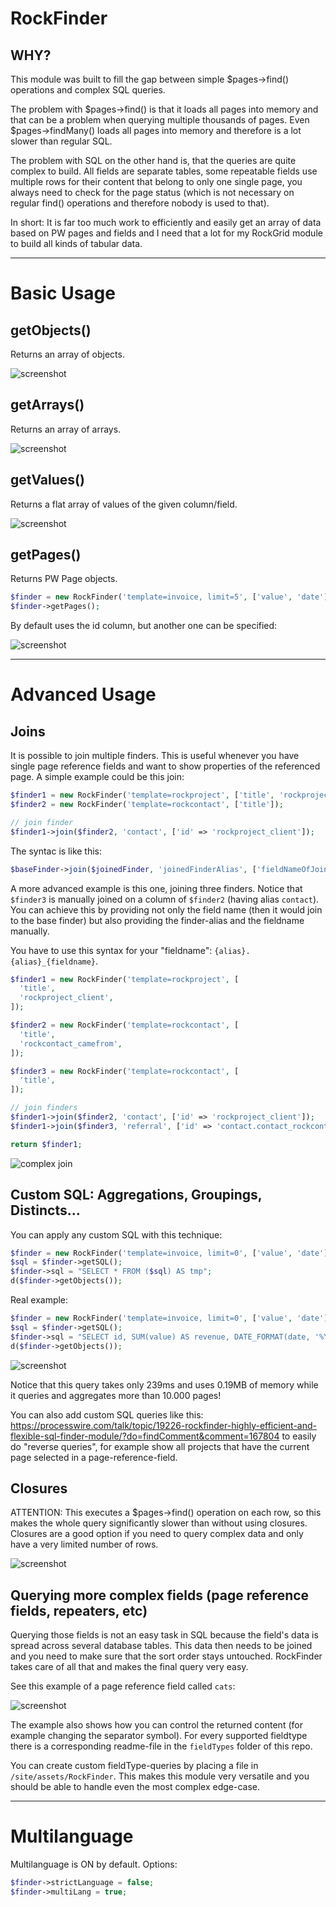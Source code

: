 # RockFinder

## WHY?

This module was built to fill the gap between simple $pages->find() operations and complex SQL queries.

The problem with $pages->find() is that it loads all pages into memory and that can be a problem when querying multiple thousands of pages. Even $pages->findMany() loads all pages into memory and therefore is a lot slower than regular SQL.

The problem with SQL on the other hand is, that the queries are quite complex to build. All fields are separate tables, some repeatable fields use multiple rows for their content that belong to only one single page, you always need to check for the page status (which is not necessary on regular find() operations and therefore nobody is used to that).

In short: It is far too much work to efficiently and easily get an array of data based on PW pages and fields and I need that a lot for my RockGrid module to build all kinds of tabular data.

---

# Basic Usage

## getObjects()

Returns an array of objects.

![screenshot](screenshots/getObjects.png?raw=true "Screenshot")

## getArrays()

Returns an array of arrays.

![screenshot](screenshots/getArrays.png?raw=true "Screenshot")

## getValues()

Returns a flat array of values of the given column/field.

![screenshot](screenshots/getValues.png?raw=true "Screenshot")

## getPages()

Returns PW Page objects.

```php
$finder = new RockFinder('template=invoice, limit=5', ['value', 'date']);
$finder->getPages();
```

By default uses the id column, but another one can be specified:

![screenshot](screenshots/getPages.png?raw=true "Screenshot")

---

# Advanced Usage

## Joins

It is possible to join multiple finders. This is useful whenever you have single
page reference fields and want to show properties of the referenced page. A simple
example could be this join:

```php
$finder1 = new RockFinder('template=rockproject', ['title', 'rockproject_client']);
$finder2 = new RockFinder('template=rockcontact', ['title']);

// join finder
$finder1->join($finder2, 'contact', ['id' => 'rockproject_client']);
```

The syntac is like this:

```php
$baseFinder->join($joinedFinder, 'joinedFinderAlias', ['fieldNameOfJoinedFinder' => 'fieldNameOfBaseFinder']);
```

A more advanced example is this one, joining three finders. Notice that `$finder3`
is manually joined on a column of `$finder2` (having alias `contact`). You can
achieve this by providing not only the field name (then it would join to the base
finder) but also providing the finder-alias and the fieldname manually.

You have to use this syntax for your "fieldname": `{alias}.{alias}_{fieldname}`.

```php
$finder1 = new RockFinder('template=rockproject', [
  'title',
  'rockproject_client',
]);

$finder2 = new RockFinder('template=rockcontact', [
  'title',
  'rockcontact_camefrom',
]);

$finder3 = new RockFinder('template=rockcontact', [
  'title',
]);

// join finders
$finder1->join($finder2, 'contact', ['id' => 'rockproject_client']);
$finder1->join($finder3, 'referral', ['id' => 'contact.contact_rockcontact_camefrom']);

return $finder1;
```

![complex join](screenshots/join.png)

## Custom SQL: Aggregations, Groupings, Distincts...

You can apply any custom SQL with this technique:

```php
$finder = new RockFinder('template=invoice, limit=0', ['value', 'date']);
$sql = $finder->getSQL();
$finder->sql = "SELECT * FROM ($sql) AS tmp";
d($finder->getObjects());
```

Real example:

```php
$finder = new RockFinder('template=invoice, limit=0', ['value', 'date']);
$sql = $finder->getSQL();
$finder->sql = "SELECT id, SUM(value) AS revenue, DATE_FORMAT(date, '%Y-%m') AS dategroup FROM ($sql) AS tmp GROUP BY dategroup";
d($finder->getObjects());
```

![screenshot](screenshots/groupby.png?raw=true "Screenshot")

Notice that this query takes only 239ms and uses 0.19MB of memory while it queries and aggregates more than 10.000 pages!

You can also add custom SQL queries like this: https://processwire.com/talk/topic/19226-rockfinder-highly-efficient-and-flexible-sql-finder-module/?do=findComment&comment=167804 to easily do "reverse queries", for example show all projects that have the current page selected in a page-reference-field.


## Closures

ATTENTION: This executes a $pages->find() operation on each row, so this makes the whole query significantly slower than without using closures. Closures are a good option if you need to query complex data and only have a very limited number of rows.

![screenshot](screenshots/closures.png?raw=true "Screenshot")

## Querying more complex fields (page reference fields, repeaters, etc)

Querying those fields is not an easy task in SQL because the field's data is spread across several database tables. This data then needs to be joined and you need to make sure that the sort order stays untouched. RockFinder takes care of all that and makes the final query very easy.

See this example of a page reference field called `cats`:

![screenshot](screenshots/pageField.png?raw=true "Screenshot")

The example also shows how you can control the returned content (for example changing the separator symbol). For every supported fieldtype there is a corresponding readme-file in the `fieldTypes` folder of this repo.

You can create custom fieldType-queries by placing a file in `/site/assets/RockFinder`. This makes this module very versatile and you should be able to handle even the most complex edge-case.

---

# Multilanguage

Multilanguage is ON by default. Options:
```php
$finder->strictLanguage = false;
$finder->multiLang = true;
```

